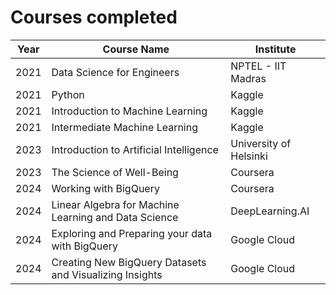 # Courses completed


| Year | Course Name | Institute |
| - | - | - |
|2021|Data Science for Engineers| NPTEL - IIT Madras|
| 2021 | Python | Kaggle |
| 2021 | Introduction to Machine Learning| Kaggle |
| 2021 | Intermediate Machine Learning | Kaggle |
| 2023 | Introduction to Artificial Intelligence | University of Helsinki |
| 2023 | The Science of Well-Being | Coursera |
| 2024 | Working with BigQuery | Coursera |
| 2024 | Linear Algebra for Machine Learning and Data Science | DeepLearning.AI |
| 2024 | Exploring and Preparing your data with BigQuery | Google Cloud |
| 2024 | Creating New BigQuery Datasets and Visualizing Insights | Google Cloud |
